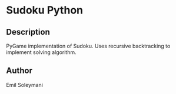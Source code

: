 # Sudoku Python

## Description
PyGame implementation of Sudoku. Uses recursive backtracking to implement solving algorithm.

## Author 
Emil Soleymani
